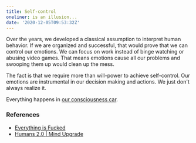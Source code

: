 ```yaml
---
title: Self-control
oneliner: is an illusion...
date: '2020-12-05T09:53:32Z'
---
```


Over the years, we developed a classical assumption to interpret human behavior. If we are organized and successful, that would prove that we can control our emotions. We can focus on work instead of binge watching or abusing video games. That means emotions cause all our problems and swooping them up would clean up the mess.

The fact is that we require more than will-power to achieve self-control. Our emotions are instrumental in our decision making and actions. We just don't always realize it.

Everything happens in [our consciousness car](./consciousness-car.md).

### References

- [Everything is Fucked](../books/everything-is-fucked.md)
- [Humans 2.0 | Mind Upgrade](https://www.spreaker.com/user/markmetry/self-control-is-an-illusion-w-mark-manso)
